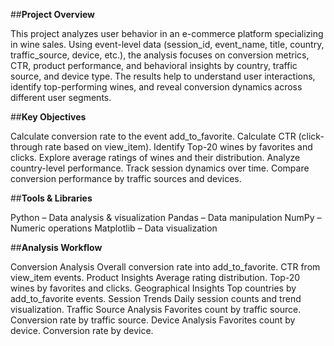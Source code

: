 ##**Project Overview**

This project analyzes user behavior in an e-commerce platform specializing in wine sales. Using event-level data (session_id, event_name, title, country, traffic_source, device, etc.), the analysis focuses on conversion metrics, CTR, product performance, and behavioral insights by country, traffic source, and device type.
The results help to understand user interactions, identify top-performing wines, and reveal conversion dynamics across different user segments.

##**Key Objectives**

Calculate conversion rate to the event add_to_favorite.
Calculate CTR (click-through rate based on view_item).
Identify Top-20 wines by favorites and clicks.
Explore average ratings of wines and their distribution.
Analyze country-level performance.
Track session dynamics over time.
Compare conversion performance by traffic sources and devices.

##**Tools & Libraries**

Python – Data analysis & visualization
Pandas – Data manipulation
NumPy – Numeric operations
Matplotlib – Data visualization

##**Analysis Workflow**

Conversion Analysis
Overall conversion rate into add_to_favorite.
CTR from view_item events.
Product Insights
Average rating distribution.
Top-20 wines by favorites and clicks.
Geographical Insights
Top countries by add_to_favorite events.
Session Trends
Daily session counts and trend visualization.
Traffic Source Analysis
Favorites count by traffic source.
Conversion rate by traffic source.
Device Analysis
Favorites count by device.
Conversion rate by device.

